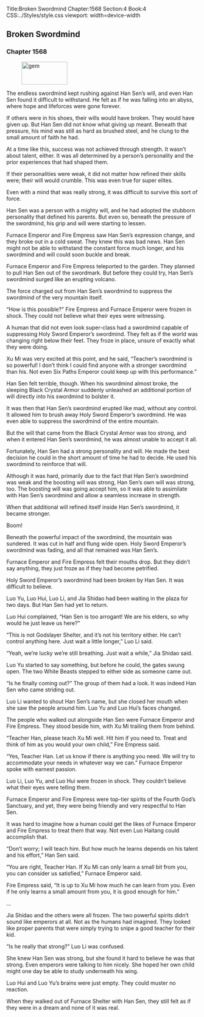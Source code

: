 Title:Broken Swordmind 
Chapter:1568 
Section:4 
Book:4 
CSS:../Styles/style.css 
viewport: width=device-width
  
## Broken Swordmind
### Chapter 1568
  
<figure>
	<img src="../Images/gem.gif" alt="gem" id="gem" width="120" height="60" />
</figure>
  

  
The endless swordmind kept rushing against Han Sen’s will, and even Han Sen found it difficult to withstand. He felt as if he was falling into an abyss, where hope and lifeforces were gone forever.

If others were in his shoes, their wills would have broken. They would have given up. But Han Sen did not know what giving up meant. Beneath that pressure, his mind was still as hard as brushed steel, and he clung to the small amount of faith he had.

At a time like this, success was not achieved through strength. It wasn’t about talent, either. It was all determined by a person’s personality and the prior experiences that had shaped them.

If their personalities were weak, it did not matter how refined their skills were; their will would crumble. This was even true for super elites.

Even with a mind that was really strong, it was difficult to survive this sort of force.

Han Sen was a person with a mighty will, and he had adopted the stubborn personality that defined his parents. But even so, beneath the pressure of the swordmind, his grip and will were starting to lessen.

Furnace Emperor and Fire Empress saw Han Sen’s expression change, and they broke out in a cold sweat. They knew this was bad news. Han Sen might not be able to withstand the constant force much longer, and his swordmind and will could soon buckle and break.

Furnace Emperor and Fire Empress teleported to the garden. They planned to pull Han Sen out of the swordmark. But before they could try, Han Sen’s swordmind surged like an erupting volcano.

The force charged out from Han Sen’s swordmind to suppress the swordmind of the very mountain itself.

“How is this possible?” Fire Empress and Furnace Emperor were frozen in shock. They could not believe what their eyes were witnessing.

A human that did not even look super-class had a swordmind capable of suppressing Holy Sword Emperor’s swordmind. They felt as if the world was changing right below their feet. They froze in place, unsure of exactly what they were doing.

Xu Mi was very excited at this point, and he said, “Teacher’s swordmind is so powerful! I don’t think I could find anyone with a stronger swordmind than his. Not even Six Paths Emperor could keep up with this performance.”

Han Sen felt terrible, though. When his swordmind almost broke, the sleeping Black Crystal Armor suddenly unleashed an additional portion of will directly into his swordmind to bolster it.

It was then that Han Sen’s swordmind erupted like mad, without any control. It allowed him to brush away Holy Sword Emperor’s swordmind. He was even able to suppress the swordmind of the entire mountain.

But the will that came from the Black Crystal Armor was too strong, and when it entered Han Sen’s swordmind, he was almost unable to accept it all.

Fortunately, Han Sen had a strong personality and will. He made the best decision he could in the short amount of time he had to decide. He used his swordmind to reinforce that will.

Although it was hard, primarily due to the fact that Han Sen’s swordmind was weak and the boosting will was strong, Han Sen’s own will was strong, too. The boosting will was going accept him, so it was able to assimilate with Han Sen’s swordmind and allow a seamless increase in strength.

When that additional will refined itself inside Han Sen’s swordmind, it became stronger.

Boom!

Beneath the powerful impact of the swordmind, the mountain was sundered. It was cut in half and flung wide open. Holy Sword Emperor’s swordmind was fading, and all that remained was Han Sen’s.

Furnace Emperor and Fire Empress felt their mouths drop. But they didn’t say anything, they just froze as if they had become petrified.

Holy Sword Emperor’s swordmind had been broken by Han Sen. It was difficult to believe.

Luo Yu, Luo Hui, Luo Li, and Jia Shidao had been waiting in the plaza for two days. But Han Sen had yet to return.

Luo Hui complained, “Han Sen is too arrogant! We are his elders, so why would he just leave us here?”

“This is not Godslayer Shelter, and it’s not his territory either. He can’t control anything here. Just wait a little longer,” Luo Li said.

“Yeah, we’re lucky we’re still breathing. Just wait a while,” Jia Shidao said.

Luo Yu started to say something, but before he could, the gates swung open. The two White Beasts stepped to either side as someone came out.

“Is he finally coming out?” The group of them had a look. It was indeed Han Sen who came striding out.

Luo Li wanted to shout Han Sen’s name, but she closed her mouth when she saw the people around him. Luo Yu and Luo Hui’s faces changed.

The people who walked out alongside Han Sen were Furnace Emperor and Fire Empress. They stood beside him, with Xu Mi trailing them from behind.

“Teacher Han, please teach Xu Mi well. Hit him if you need to. Treat and think of him as you would your own child,” Fire Empress said.

“Yes, Teacher Han. Let us know if there is anything you need. We will try to accommodate your needs in whatever way we can.” Furnace Emperor spoke with earnest passion.

Luo Li, Luo Yu, and Luo Hui were frozen in shock. They couldn’t believe what their eyes were telling them.

Furnace Emperor and Fire Empress were top-tier spirits of the Fourth God’s Sanctuary, and yet, they were being friendly and very respectful to Han Sen.

It was hard to imagine how a human could get the likes of Furnace Emperor and Fire Empress to treat them that way. Not even Luo Haitang could accomplish that.

“Don’t worry; I will teach him. But how much he learns depends on his talent and his effort,” Han Sen said.

“You are right, Teacher Han. If Xu Mi can only learn a small bit from you, you can consider us satisfied,” Furnace Emperor said.

Fire Empress said, “It is up to Xu Mi how much he can learn from you. Even if he only learns a small amount from you, it is good enough for him.”

…

Jia Shidao and the others were all frozen. The two powerful spirits didn’t sound like emperors at all. Not as the humans had imagined. They looked like proper parents that were simply trying to snipe a good teacher for their kid.

“Is he really that strong?” Luo Li was confused.

She knew Han Sen was strong, but she found it hard to believe he was that strong. Even emperors were talking to him nicely. She hoped her own child might one day be able to study underneath his wing.

Luo Hui and Luo Yu’s brains were just empty. They could muster no reaction.

When they walked out of Furnace Shelter with Han Sen, they still felt as if they were in a dream and none of it was real.